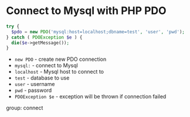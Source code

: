 # Connect to Mysql with PHP PDO

```php
try {
  $pdo = new PDO('mysql:host=localhost;dbname=test', 'user', 'pwd');
} catch ( PDOException $e ) {
  die($e->getMessage());
}
```

- `new PDO` - create new PDO connection
- `mysql:` - connect to Mysql
- `localhost` - Mysql host to connect to
- `test` - database to use
- `user` - username
- `pwd` - password
- `PDOException $e` - exception will be thrown if connection failed

group: connect


